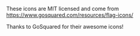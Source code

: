 These icons are MIT licensed and come from https://www.gosquared.com/resources/flag-icons/
 
Thanks to GoSquared for their awesome icons! 